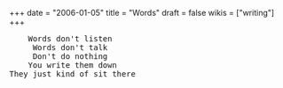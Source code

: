 +++
date = "2006-01-05"
title = "Words"
draft = false
wikis = ["writing"]
+++
<pre>
    Words don't listen
     Words don't talk
     Don't do nothing
    You write them down
They just kind of sit there
</pre>
